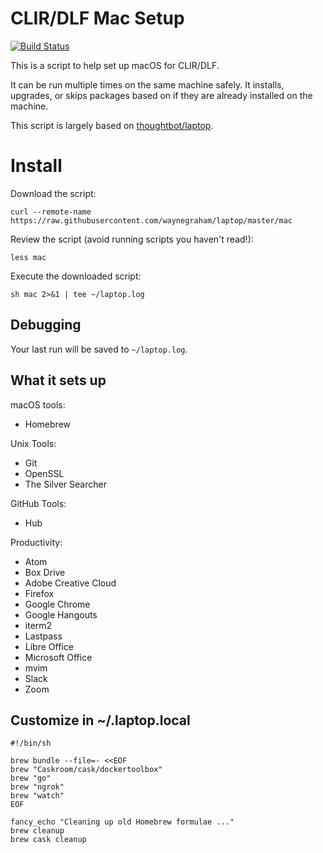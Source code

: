 # CLIR/DLF Mac Setup

[![Build Status](https://travis-ci.org/waynegraham/laptop.svg?branch=master)](https://travis-ci.org/waynegraham/laptop)

This is a script to help set up macOS for CLIR/DLF.

It can be run multiple times on the same machine safely. It installs, upgrades, or skips packages based on if they are already installed on the machine.

This script is largely based on [thoughtbot/laptop](https://github.com/thoughtbot/laptop).

# Install

Download the script:

`curl --remote-name https://raw.githubusercontent.com/waynegraham/laptop/master/mac`

Review the script (avoid running scripts you haven't read!):

`less mac`

Execute the downloaded script:

`sh mac 2>&1 | tee ~/laptop.log`

## Debugging

Your last run will be saved to `~/laptop.log`.

## What it sets up

macOS tools:

- Homebrew

Unix Tools:

- Git
- OpenSSL
- The Silver Searcher

GitHub Tools:

- Hub

Productivity:

- Atom
- Box Drive
- Adobe Creative Cloud
- Firefox
- Google Chrome
- Google Hangouts
- iterm2
- Lastpass
- Libre Office
- Microsoft Office
- mvim
- Slack
- Zoom

## Customize in ~/.laptop.local

```
#!/bin/sh

brew bundle --file=- <<EOF
brew "Caskroom/cask/dockertoolbox"
brew "go"
brew "ngrok"
brew "watch"
EOF

fancy_echo "Cleaning up old Homebrew formulae ..."
brew cleanup
brew cask cleanup
```
